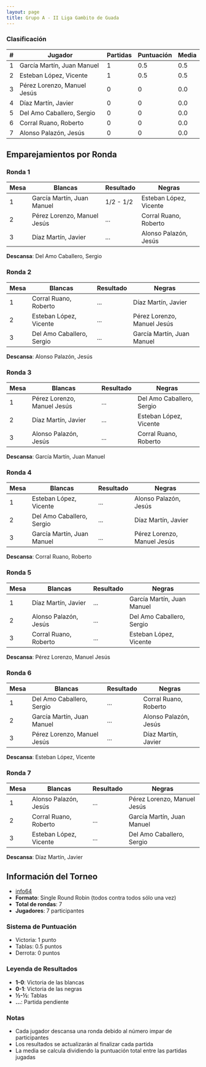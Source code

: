 ```yaml
---
layout: page
title: Grupo A - II Liga Gambito de Guada
---
```


### Clasificación

| # | **Jugador** | **Partidas** | **Puntuación** | **Media** |
|---|-------------|--------------|----------------|-----------|
| 1 | García Martín, Juan Manuel | 1            | 0.5            | 0.5       |
| 2 | Esteban López, Vicente | 1            | 0.5            | 0.5       |
| 3 | Pérez Lorenzo, Manuel Jesús | 0            | 0              | 0.0       |
| 4 | Díaz Martín, Javier | 0            | 0              | 0.0       |
| 5 | Del Amo Caballero, Sergio | 0            | 0              | 0.0       |
| 6 | Corral Ruano, Roberto | 0            | 0              | 0.0       |
| 7 | Alonso Palazón, Jesús | 0            | 0              | 0.0       |

## Emparejamientos por Ronda

### Ronda 1

| **Mesa** | **Blancas** | **Resultado** | **Negras** |
|----------|-------------|---------------|------------|
| 1 | García Martín, Juan Manuel | 1/2 - 1/2     | Esteban López, Vicente |
| 2 | Pérez Lorenzo, Manuel Jesús | ...           | Corral Ruano, Roberto |
| 3 | Díaz Martín, Javier | ...           | Alonso Palazón, Jesús |

**Descansa**: Del Amo Caballero, Sergio

### Ronda 2

| **Mesa** | **Blancas** | **Resultado** | **Negras** |
|----------|-------------|---------------|------------|
| 1 | Corral Ruano, Roberto | ... | Díaz Martín, Javier |
| 2 | Esteban López, Vicente | ... | Pérez Lorenzo, Manuel Jesús |
| 3 | Del Amo Caballero, Sergio | ... | García Martín, Juan Manuel |

**Descansa**: Alonso Palazón, Jesús

### Ronda 3

| **Mesa** | **Blancas** | **Resultado** | **Negras** |
|----------|-------------|---------------|------------|
| 1 | Pérez Lorenzo, Manuel Jesús | ... | Del Amo Caballero, Sergio |
| 2 | Díaz Martín, Javier | ... | Esteban López, Vicente |
| 3 | Alonso Palazón, Jesús | ... | Corral Ruano, Roberto |

**Descansa**: García Martín, Juan Manuel

### Ronda 4

| **Mesa** | **Blancas** | **Resultado** | **Negras** |
|----------|-------------|---------------|------------|
| 1 | Esteban López, Vicente | ... | Alonso Palazón, Jesús |
| 2 | Del Amo Caballero, Sergio | ... | Díaz Martín, Javier |
| 3 | García Martín, Juan Manuel | ... | Pérez Lorenzo, Manuel Jesús |

**Descansa**: Corral Ruano, Roberto

### Ronda 5

| **Mesa** | **Blancas** | **Resultado** | **Negras** |
|----------|-------------|---------------|------------|
| 1 | Díaz Martín, Javier | ... | García Martín, Juan Manuel |
| 2 | Alonso Palazón, Jesús | ... | Del Amo Caballero, Sergio |
| 3 | Corral Ruano, Roberto | ... | Esteban López, Vicente |

**Descansa**: Pérez Lorenzo, Manuel Jesús

### Ronda 6

| **Mesa** | **Blancas** | **Resultado** | **Negras** |
|----------|-------------|---------------|------------|
| 1 | Del Amo Caballero, Sergio | ... | Corral Ruano, Roberto |
| 2 | García Martín, Juan Manuel | ... | Alonso Palazón, Jesús |
| 3 | Pérez Lorenzo, Manuel Jesús | ... | Díaz Martín, Javier |

**Descansa**: Esteban López, Vicente

### Ronda 7

| **Mesa** | **Blancas** | **Resultado** | **Negras** |
|----------|-------------|---------------|------------|
| 1 | Alonso Palazón, Jesús | ... | Pérez Lorenzo, Manuel Jesús |
| 2 | Corral Ruano, Roberto | ... | García Martín, Juan Manuel |
| 3 | Esteban López, Vicente | ... | Del Amo Caballero, Sergio |

**Descansa**: Díaz Martín, Javier

## Información del Torneo

- [info64](https://info64.org/ii-liga-rr-cagg-grupo-a)
- **Formato**: Single Round Robin (todos contra todos sólo una vez)
- **Total de rondas**: 7
- **Jugadores**: 7 participantes

### Sistema de Puntuación

- Victoria: 1 punto
- Tablas: 0.5 puntos
- Derrota: 0 puntos

### Leyenda de Resultados

- **1-0**: Victoria de las blancas
- **0-1**: Victoria de las negras
- **½-½**: Tablas
- **...**: Partida pendiente

### Notas

- Cada jugador descansa una ronda debido al número impar de participantes
- Los resultados se actualizarán al finalizar cada partida
- La media se calcula dividiendo la puntuación total entre las partidas jugadas